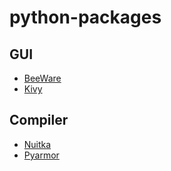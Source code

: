 # python-packages

## GUI
- [BeeWare](https://docs.beeware.org/en/latest/index.html#)
- [Kivy](https://kivy.org/)

## Compiler
- [Nuitka](https://nuitka.net/)
- [Pyarmor](https://pyarmor.readthedocs.io/en/stable/index.html)
